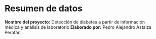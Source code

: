 # **Resumen de datos**
**Nombre del proyecto:** Detección de diabetes a partir de información médica y análisis de laboratorio
**Elaborado por:** Pedro Alejandro Astaiza Perafán